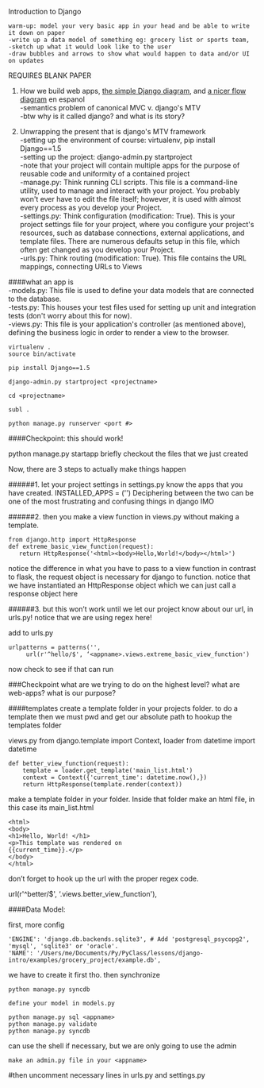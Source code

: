 Introduction to Django    

    warm-up: model your very basic app in your head and be able to write it down on paper
    -write up a data model of something eg: grocery list or sports team, 
    -sketch up what it would look like to the user 
    -draw bubbles and arrows to show what would happen to data and/or UI on updates 

REQUIRES BLANK PAPER    

1. How we build web apps, [the simple Django diagram](http://www.thomaswhitton.com/django-presentation/images/432038560_9f8b830dfe_o.png), and [a nicer flow diagram](http://www.aprendendodjango.com/gallery/fluxo-no-mvc/file/) en espanol    
    -semantics problem of canonical MVC v. django's MTV    
    -btw why is it called django? and what is its story?    


2. Unwrapping the present that is django's MTV framework    
    -setting up the environment of course: virtualenv, pip install Django==1.5    
    -setting up the project: django-admin.py startproject <projectname>    
    -note that your project will contain multiple apps for the purpose of reusable code and uniformity of a contained project    
    -manage.py: Think running CLI scripts. This file is a command-line utility, used to manage and interact with your project. You probably won't ever have to edit the file itself; however, it is used with almost every process as you develop your Project.    
    -settings.py: Think configuration (modification: True). This is your project settings file for your project, where you configure your project's resources, such as database connections, external applications, and template files. There are numerous defaults setup in this file, which often get changed as you develop your Project.    
    -urls.py: Think routing (modification: True). This file contains the URL mappings, connecting URLs to Views    

####what an app is    
    -models.py: This file is used to define your data models that are connected to the database.    
    -tests.py: This houses your test files used for setting up unit and integration tests (don't worry about this for now).    
    -views.py: This file is your application's controller (as mentioned above), defining the business logic in order to render a view to the browser. 


    virtualenv .
    source bin/activate

    pip install Django==1.5

    django-admin.py startproject <projectname>

    cd <projectname>

    subl .

    python manage.py runserver <port #>

####Checkpoint: this should work!

python manage.py startapp <appname>
briefly checkout the files that we just created

Now, there are 3 steps to actually make things happen

######1. let your project settings in settings.py know the apps that you have created. 
    INSTALLED_APPS = ('<appname>')
Deciphering between the two can be one of the most frustrating and confusing things in django IMO

######2.  then you make a view function in views.py without making a template.     

    from django.http import HttpResponse
    def extreme_basic_view_function(request):   
       return HttpResponse('<html><body>Hello,World!</body></html>')

  notice the difference in what you have to pass to a view function in contrast to flask, the request object is necessary for django to function. notice that we have instantiated an HttpResponse object which we can just call a response object here

######3. but this won’t work until we let our project know about our url, in urls.py!
notice that we are using regex here!

add to urls.py

    urlpatterns = patterns('',
         url(r'^hello/$', ‘<appname>.views.extreme_basic_view_function')

now check to see if that can run


###Checkpoint
what are we trying to do on the highest level? what are web-apps? what is our purpose? 



####templates
create a template folder in your projects folder.
to do a template then we must pwd and get our absolute path to hookup the templates folder 

views.py
    from django.template import Context, loader
    from datetime import datetime

    def better_view_function(request):
        template = loader.get_template('main_list.html')
        context = Context({'current_time': datetime.now(),})
        return HttpResponse(template.render(context))

make a template folder in your <appname> folder. Inside that folder make an html file, in this case its main_list.html

    <html>￼
    <body>
    <h1>Hello, World! </h1>
    <p>This template was rendered on
    {{current_time}}.</p>
    </body>
    </html>

don’t forget to hook up the url with the proper regex code.

url(r'^better/$', ‘<appname>.views.better_view_function'),

####Data Model:

first, more config    

    'ENGINE': 'django.db.backends.sqlite3', # Add 'postgresql_psycopg2', 'mysql', 'sqlite3' or 'oracle'.
    'NAME': '/Users/me/Documents/Py/PyClass/lessons/django-intro/examples/grocery_project/example.db',                      

we have to create it first tho. then synchronize 

    python manage.py syncdb

    define your model in models.py

    python manage.py sql <appname>
    python manage.py validate
    python manage.py syncdb

can use the shell if necessary, but we are only going to use the admin

    make an admin.py file in your <appname>

#then uncomment necessary lines in urls.py and settings.py   
